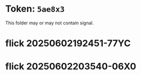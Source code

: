 # Token: `5ae8x3`

This folder may or may not contain signal.
# flick 20250602192451-77YC
# flick 20250602203540-06X0
